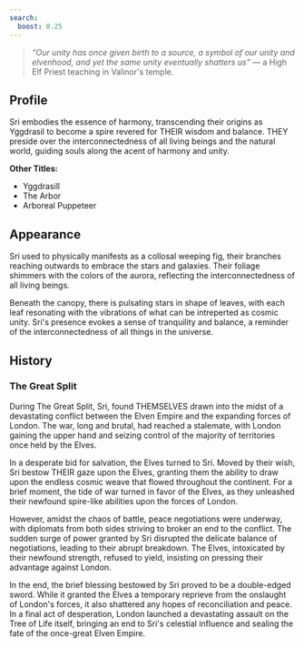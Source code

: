 ```yaml
---
search:
  boost: 0.25
---
```


> *“Our unity has once given birth to a source, a symbol of our unity and elvenhood, and yet the same unity eventually shatters us”* — a High Elf Priest teaching in Valinor's temple.

## Profile

Sri embodies the essence of harmony, transcending their origins as Yggdrasil to become a spire revered for THEIR wisdom and balance. THEY preside over the interconnectedness of all living beings and the natural world, guiding souls along the acent of harmony and unity.

**Other Titles:**

- Yggdrasill
- The Arbor
- Arboreal Puppeteer

## Appearance

Sri used to physically manifests as a collosal weeping fig, their branches reaching outwards to embrace the stars and galaxies. Their foliage shimmers with the colors of the aurora, reflecting the interconnectedness of all living beings. 

Beneath the canopy, there is pulsating stars in shape of leaves, with each leaf resonating with the vibrations of what can be intreperted as cosmic unity. Sri's presence evokes a sense of tranquility and balance, a reminder of the interconnectedness of all things in the universe.

## History

### The Great Split

During The Great Split, Sri, found THEMSELVES drawn into the midst of a devastating conflict between the Elven Empire and the expanding forces of London. The war, long and brutal, had reached a stalemate, with London gaining the upper hand and seizing control of the majority of territories once held by the Elves.

In a desperate bid for salvation, the Elves turned to Sri. Moved by their wish, Sri bestow THEIR gaze upon the Elves, granting them the ability to draw upon the endless cosmic weave that flowed throughout the continent. For a brief moment, the tide of war turned in favor of the Elves, as they unleashed their newfound spire-like abilities upon the forces of London.

However, amidst the chaos of battle, peace negotiations were underway, with diplomats from both sides striving to broker an end to the conflict. The sudden surge of power granted by Sri disrupted the delicate balance of negotiations, leading to their abrupt breakdown. The Elves, intoxicated by their newfound strength, refused to yield, insisting on pressing their advantage against London.

In the end, the brief blessing bestowed by Sri proved to be a double-edged sword. While it granted the Elves a temporary reprieve from the onslaught of London's forces, it also shattered any hopes of reconciliation and peace. In a final act of desperation, London launched a devastating assault on the Tree of Life itself, bringing an end to Sri's celestial influence and sealing the fate of the once-great Elven Empire.